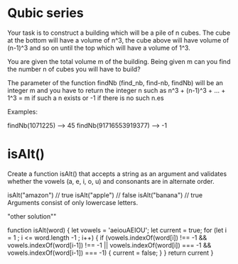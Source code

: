 # Qubic series
Your task is to construct a building which 
will be a pile of n cubes.
 The cube at the bottom will have a volume of 
n^3, the cube above will have volume 
 of (n-1)^3 and so on until the top which will 
have a volume of 1^3.

You are given the total volume m of the building.
 Being given m can you 
find the number n of cubes you will have
 to build?

The parameter of the 
function findNb (find_nb, find-nb, findNb) 
will be an integer
 m and you have to return the integer n such 
as n^3 + (n-1)^3 + ... + 1^3 = m 
 if such a n exists or -1 if there is no such n.es

Examples:

findNb(1071225) --> 45
findNb(91716553919377) --> -1


# isAlt()
Create a function isAlt() that accepts a string as an argument and validates whether the vowels (a, e, i, o, u) and consonants are in alternate order.

isAlt("amazon")
// true
isAlt("apple")
// false
isAlt("banana")
// true
Arguments consist of only lowercase letters.

"other solution""

function isAlt(word) {
  let vowels = 'aeiouAEIOU';
  let current = true;
  for (let i = 1 ; i <= word.length -1 ; i++) {
    if (vowels.indexOf(word[i]) !== -1 && vowels.indexOf(word[i-1]) !== -1 || 
      vowels.indexOf(word[i]) === -1 && vowels.indexOf(word[i-1]) === -1) {
      current = false;
    }
  }
  return current
}